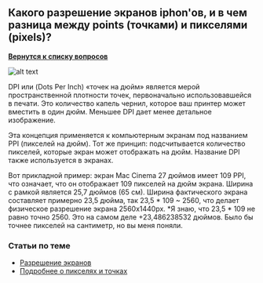 ## Какого разрешение экранов iphon'ов, и в чем разница между points (точками) и пикселями (pixels)?

[**Вернутся к списку вопросов**](https://github.com/CoBug92/Interview_iOS/blob/master/README.md)


![alt text](http://s.appleinsider.ru/2013/01/razr.jpg)

DPI или (Dots Per Inch) «точек на дюйм» является мерой пространственной плотности точек, первоначально использовавшейся в печати. Это количество капель чернил, которое ваш принтер может вместить в один дюйм. Меньшее DPI дает менее детальное изображение.

Эта концепция применяется к компьютерным экранам под названием PPI (пикселей на дюйм). Тот же принцип: подсчитывается количество пикселей, которые экран может отображать на дюйм. Название DPI также используется в экранах.

Вот прикладной пример: экран Mac Cinema 27 дюймов имеет 109 PPI, что означает, что он отображает 109 пикселей на дюйм экрана. Ширина с рамкой является 25,7 дюймов (65 см). Ширина фактического экрана составляет примерно 23,5 дюйма, так 23,5 * 109 ~ 2560, что делает физическое разрешение экрана 2560x1440px. *Я знаю, что 23,5 * 109 не равно точно 2560. Это на самом деле +23,486238532 дюймов. Было бы точнее пикселей на сантиметр, но вы меня поняли.


### Статьи по теме

* [Разрешение экранов](http://appleinsider.ru/developer/pamyatka-razrabotchiku-i-dizajneru-ios-prilozhenij.html)
* [Подробнее о пикселях и точках](https://habrahabr.ru/post/237931/)